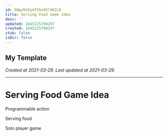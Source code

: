 ```yaml
---
id: EWgxNiOymfXSx95l962L8
title: Serving Food Game Idea
desc: ''
updated: 1645225706297
created: 1645225706297
stub: false
isDir: false
---
```

My Template
---

_Created at 2021-03-29._
_Last updated at 2021-03-29._




---

# Serving Food Game Idea


Programmable action

Serving food

Solo player game

